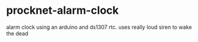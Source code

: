 procknet-alarm-clock
====================

alarm clock using an arduino and ds1307 rtc. uses really loud siren to wake the dead
